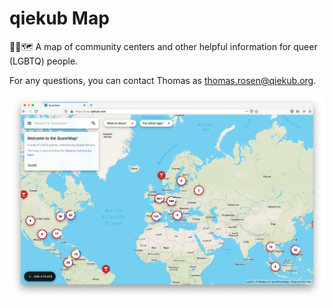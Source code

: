 # qiekub Map

🏳️‍🌈🗺 A map of community centers and other helpful information for queer (LGBTQ) people.

For any questions, you can contact Thomas as [thomas.rosen@qiekub.org](thomas.rosen@qiekub.org).

![Screenshot](/readme/Screenshot_2020-04-17.png)
